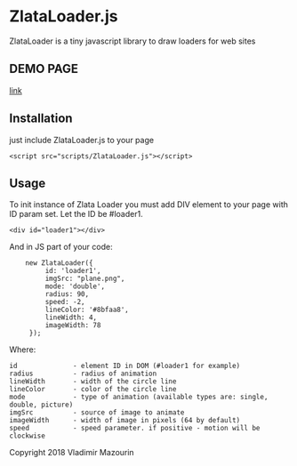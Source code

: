 # ZlataLoader.js
ZlataLoader is a tiny javascript library to draw loaders for web sites

## DEMO PAGE
[link](http://mazurinv.ru/demo/ZlataLoader/)
## Installation

just include ZlataLoader.js to your page
```
<script src="scripts/ZlataLoader.js"></script>
```

## Usage
To init instance of Zlata Loader you must add DIV element to your page with ID param set.
Let the ID be #loader1.
```
<div id="loader1"></div>
```
And in JS part of your code:
```
    new ZlataLoader({
         id: 'loader1',
         imgSrc: "plane.png",
         mode: 'double',
         radius: 90,
         speed: -2,
         lineColor: '#8bfaa8',
         lineWidth: 4,
         imageWidth: 78
     });
```
Where:
```
id              - element ID in DOM (#loader1 for example) 
radius          - radius of animation
lineWidth       - width of the circle line
lineColor       - color of the circle line
mode            - type of animation (available types are: single, double, picture)
imgSrc          - source of image to animate
imageWidth      - width of image in pixels (64 by default)
speed           - speed parameter. if positive - motion will be clockwise
```


Copyright 2018 Vladimir Mazourin